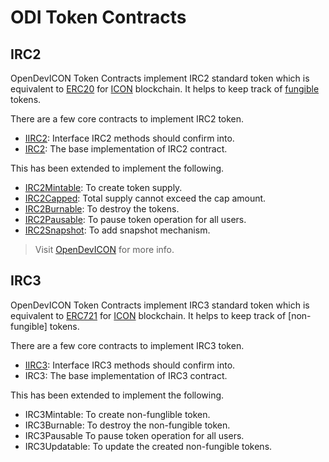 # ODI Token Contracts

## IRC2
OpenDevICON Token Contracts implement IRC2 standard token which is equivalent to [ERC20](https://eips.ethereum.org/EIPS/eip-20) for [ICON](https://icon.foundation/?lang=en) blockchain. It helps to keep track of [fungible](https://en.wikipedia.org/wiki/Fungibility) tokens.

There are a few core contracts to implement IRC2 token.

-   [IIRC2](https://github.com/icon-project/IIPs/blob/master/IIPS/iip-2.md): Interface IRC2 methods should confirm into.
-   [IRC2](https://docs.opendevicon.io/v/development/score-library/irc2standard): The base implementation of IRC2 contract.

This has been extended to implement the following.

-   [IRC2Mintable](https://docs.opendevicon.io/v/development/score-library/irc2standard/irc2mintable): To create token supply.
-   [IRC2Capped](https://docs.opendevicon.io/v/development/score-library/irc2standard/irc2capped): Total supply cannot exceed the cap amount.
-   [IRC2Burnable](https://docs.opendevicon.io/v/development/score-library/irc2standard/irc2burnable): To destroy the tokens.
-   [IRC2Pausable](https://docs.opendevicon.io/v/development/score-library/irc2standard/irc2pausable): To pause token operation for all users.
-   [IRC2Snapshot](https://docs.opendevicon.io/v/development/score-library/irc2standard/irc2snapshot): To add snapshot mechanism.

> Visit [OpenDevICON]("https://docs.opendevicon.io/v/development/") for more info.

## IRC3
OpenDevICON Token Contracts implement IRC3 standard token which is equivalent to [ERC721](https://eips.ethereum.org/EIPS/eip-721) for [ICON](https://icon.foundation/?lang=en) blockchain. It helps to keep track of [non-fungible] tokens.

There are a few core contracts to implement IRC3 token.

-   [IIRC3](https://github.com/icon-project/IIPs/blob/master/IIPS/iip-3.md): Interface IRC3 methods should confirm into.
-   IRC3: The base implementation of IRC3 contract.

This has been extended to implement the following.

-   IRC3Mintable: To create non-funglible token.
-   IRC3Burnable: To destroy the non-fungible token.
-   IRC3Pausable To pause token operation for all users.
-   IRC3Updatable: To update the created non-fungible tokens.
